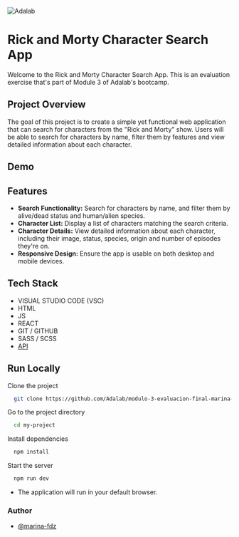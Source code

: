 ![Adalab](https://beta.adalab.es/resources/images/adalab-logo-155x61-bg-white.png)

# Rick and Morty Character Search App

Welcome to the Rick and Morty Character Search App. This is an evaluation exercise that's part of Module 3 of Adalab's bootcamp.


## Project Overview

The goal of this project is to create a simple yet functional web application that can search for characters from the "Rick and Morty" show. Users will be able to search for characters by name, filter them by features and view detailed information about each character.


## Demo



## Features

- **Search Functionality:** Search for characters by name, and filter them by alive/dead status and human/alien species.
- **Character List:** Display a list of characters matching the search criteria.
- **Character Details:** View detailed information about each character, including their image, status, species, origin and number of episodes they're on.
- **Responsive Design:** Ensure the app is usable on both desktop and mobile devices.


## Tech Stack

- VISUAL STUDIO CODE (VSC)
- HTML
- JS
- REACT
- GIT / GITHUB
- SASS / SCSS
- [API](https://rickandmortyapi.com/api/character)



## Run Locally


Clone the project

```bash
  git clone https://github.com/Adalab/modulo-3-evaluacion-final-marina-fdz
```

Go to the project directory

```bash
  cd my-project
```

Install dependencies

```bash
  npm install
```

Start the server

```bash
  npm run dev
```

- The application will run in your default browser.




### Author

- [@marina-fdz](https://www.github.com/marina-fdz)